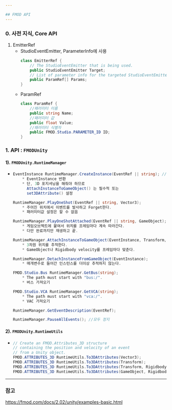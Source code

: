 ```yaml
---

## FMOD API
---
```


### 0. 사전 지식, Core API
1. EmitterRef
   * StudioEventEmitter, ParameterInfo에 사용
        ```cs
        class EmitterRef {
            // The StudioEventEmitter that is being used.
            public StudioEventEmitter Target;
            // List of parameter info for the targeted StudioEventEmitter.
            public ParamRef[] Params;
        }
        ```
    * ParamRef
        ```cs
        class ParamRef {
            //패러미터 이름
            public string Name;
            //패러미터 값
            public float Value;
            //패러미터 식별자
            public FMOD.Studio.PARAMETER_ID ID;
        }
        ```

### 1. API : `FMODUnity` 

#### 1). `FMODUnity.RuntimeManager`

*
    ```cs
    EventInstance RuntimeManager.CreateInstance(EventRef || string); // 이벤트 인스턴스를 만든다. 
        * EventInstance 반환 
        * 단, 3D 포지셔닝을 해줘야 하므로
          AttachInstanceToGameObject() 는 필수적 또는
          set3DAttribute() 설정

    RuntimeManager.PlayOneShot(EventRef || string, Vector3);
        * 주어진 위치에서 이벤트를 발사하고 Forget한다.
        * 패러미터값 설정은 할 수 없음

    RuntimeManager.PlayOneShotAttached(EventRef || string, GameObject);
        * 게임오브젝트에 붙여서 위치를 프레임마다 계속 따라간다.
        * 다만 완료까지만 재생하고 끝.

    RuntimeManager.AttachInstanceToGameObject(EventInstance, Transform, Rigidbody); 
        * 3차원 위치를 추적한다.
        * GameObject나 Rigidbody velocity를 프레임마다 맞춘다.

    RuntimeManager.DetachInstanceFromGameObject(EventInstance); 
        * 매개변수로 들어간 인스턴스를 더이상 추적하지 않는다.

    FMOD.Studio.Bus RuntimeManager.GetBus(string);
        * The path must start with "bus:/".
        * 버스 가져오기

    FMOD.Studio.VCA RuntimeManager.GetVCA(string);
        * The path must start with "vca:/".
        * VAC 가져오기

    RuntimeManager.GetEventDescription(EventRef);

    RuntimeManager.PauseAllEvents(); //모두 정지
    ```

#### 2). `FMODUnity.RuntimeUtils`

* 
    ```cs
    // Create an FMOD.Attributes_3D structure 
    // containing the position and velocity of an event 
    // from a Unity object.
    FMOD.ATTRIBUTES_3D RuntimeUtils.To3DAttributes(Vector3);
    FMOD.ATTRIBUTES_3D RuntimeUtils.To3DAttributes(Transform);
    FMOD.ATTRIBUTES_3D RuntimeUtils.To3DAttributes(Transform, Rigidbody);
    FMOD.ATTRIBUTES_3D RuntimeUtils.To3DAttributes(GameObject, Rigidbody);
    ```

---


### 참고
https://fmod.com/docs/2.02/unity/examples-basic.html